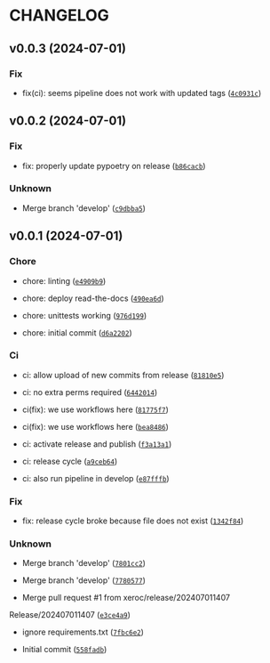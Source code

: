 # CHANGELOG

## v0.0.3 (2024-07-01)

### Fix

* fix(ci): seems pipeline does not work with updated tags ([`4c0931c`](https://github.com/xeroc/python-solana-actions/commit/4c0931c23ba7ec8f9c9816566d051f06076164bc))

## v0.0.2 (2024-07-01)

### Fix

* fix: properly update pypoetry on release ([`b86cacb`](https://github.com/xeroc/python-solana-actions/commit/b86cacbf0ebd7a335f21abe49db9e00d1dbe3939))

### Unknown

* Merge branch &#39;develop&#39; ([`c9dbba5`](https://github.com/xeroc/python-solana-actions/commit/c9dbba53bd9525eae6e5c97d13ef0973c3b1b234))

## v0.0.1 (2024-07-01)

### Chore

* chore: linting ([`e4909b9`](https://github.com/xeroc/python-solana-actions/commit/e4909b9585246c3de3b36116f2e477ac70d88556))

* chore: deploy read-the-docs ([`490ea6d`](https://github.com/xeroc/python-solana-actions/commit/490ea6d3e9433fc7581a92411a54e00a54797f2c))

* chore: unittests working ([`976d199`](https://github.com/xeroc/python-solana-actions/commit/976d19907135a3bf2b9b2750ee24ba0e5db6c27b))

* chore: initial commit ([`d6a2202`](https://github.com/xeroc/python-solana-actions/commit/d6a22020fcd1941dc0778e5da42b4d6e147f9bb8))

### Ci

* ci: allow upload of new commits from release ([`81810e5`](https://github.com/xeroc/python-solana-actions/commit/81810e52503e25b4a5f671707b84244a95d64a21))

* ci: no extra perms required ([`6442014`](https://github.com/xeroc/python-solana-actions/commit/6442014ee58bdf2dc3bf14dd2e9f6ff61e8c7ea0))

* ci(fix): we use workflows here ([`81775f7`](https://github.com/xeroc/python-solana-actions/commit/81775f74c491e78453a54e306b636888258a6686))

* ci(fix): we use workflows here ([`bea8486`](https://github.com/xeroc/python-solana-actions/commit/bea8486df618172045bcd1a4e66339c5c9632cb5))

* ci: activate release and publish ([`f3a13a1`](https://github.com/xeroc/python-solana-actions/commit/f3a13a18746b20a749b0413e4950f2335a4b8063))

* ci: release cycle ([`a9ceb64`](https://github.com/xeroc/python-solana-actions/commit/a9ceb645e2b74b845ffce4aef8de752519bdf749))

* ci: also run pipeline in develop ([`e87fffb`](https://github.com/xeroc/python-solana-actions/commit/e87fffbc79640eebc1589c9fc92ac13867768e4a))

### Fix

* fix: release cycle broke because file does not exist ([`1342f84`](https://github.com/xeroc/python-solana-actions/commit/1342f84e9d36651a21ec7fbc85532f2260465197))

### Unknown

* Merge branch &#39;develop&#39; ([`7801cc2`](https://github.com/xeroc/python-solana-actions/commit/7801cc227fde3349cb8f546fc8df7e95e230c7c1))

* Merge branch &#39;develop&#39; ([`7780577`](https://github.com/xeroc/python-solana-actions/commit/77805775c1fc2ed0a9c2a23274189ab97d6774d2))

* Merge pull request #1 from xeroc/release/202407011407

Release/202407011407 ([`e3ce4a9`](https://github.com/xeroc/python-solana-actions/commit/e3ce4a938f45cd4d981c3e4da53121e649552612))

* ignore requirements.txt ([`7fbc6e2`](https://github.com/xeroc/python-solana-actions/commit/7fbc6e2d70613eb18fae70664a0095bf6a5c7a04))

* Initial commit ([`558fadb`](https://github.com/xeroc/python-solana-actions/commit/558fadbfbac264fc650597ef561deba6b786a77b))
